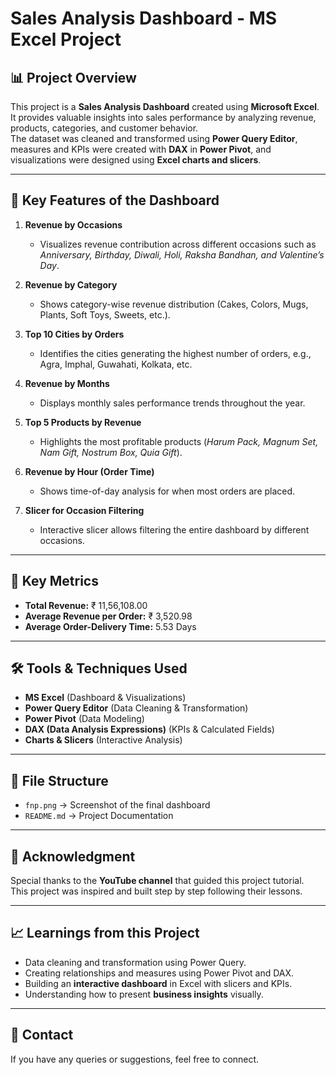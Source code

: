 # Sales Analysis Dashboard - MS Excel Project

## 📊 Project Overview
This project is a **Sales Analysis Dashboard** created using **Microsoft Excel**.  
It provides valuable insights into sales performance by analyzing revenue, products, categories, and customer behavior.  
The dataset was cleaned and transformed using **Power Query Editor**, measures and KPIs were created with **DAX** in **Power Pivot**, and visualizations were designed using **Excel charts and slicers**.

---

## 🚀 Key Features of the Dashboard
1. **Revenue by Occasions**  
   - Visualizes revenue contribution across different occasions such as *Anniversary, Birthday, Diwali, Holi, Raksha Bandhan, and Valentine’s Day*.

2. **Revenue by Category**  
   - Shows category-wise revenue distribution (Cakes, Colors, Mugs, Plants, Soft Toys, Sweets, etc.).

3. **Top 10 Cities by Orders**  
   - Identifies the cities generating the highest number of orders, e.g., Agra, Imphal, Guwahati, Kolkata, etc.

4. **Revenue by Months**  
   - Displays monthly sales performance trends throughout the year.

5. **Top 5 Products by Revenue**  
   - Highlights the most profitable products (*Harum Pack, Magnum Set, Nam Gift, Nostrum Box, Quia Gift*).

6. **Revenue by Hour (Order Time)**  
   - Shows time-of-day analysis for when most orders are placed.

7. **Slicer for Occasion Filtering**  
   - Interactive slicer allows filtering the entire dashboard by different occasions.

---

## 📌 Key Metrics
- **Total Revenue:** ₹ 11,56,108.00  
- **Average Revenue per Order:** ₹ 3,520.98  
- **Average Order-Delivery Time:** 5.53 Days  

---

## 🛠 Tools & Techniques Used
- **MS Excel** (Dashboard & Visualizations)
- **Power Query Editor** (Data Cleaning & Transformation)
- **Power Pivot** (Data Modeling)
- **DAX (Data Analysis Expressions)** (KPIs & Calculated Fields)
- **Charts & Slicers** (Interactive Analysis)

---

## 📂 File Structure
- `fnp.png` → Screenshot of the final dashboard     
- `README.md` → Project Documentation  

---

## 🙏 Acknowledgment
Special thanks to the **YouTube channel** that guided this project tutorial.  
This project was inspired and built step by step following their lessons.  

---

## 📈 Learnings from this Project
- Data cleaning and transformation using Power Query.  
- Creating relationships and measures using Power Pivot and DAX.  
- Building an **interactive dashboard** in Excel with slicers and KPIs.  
- Understanding how to present **business insights** visually.  

---

## 📧 Contact
If you have any queries or suggestions, feel free to connect.  
